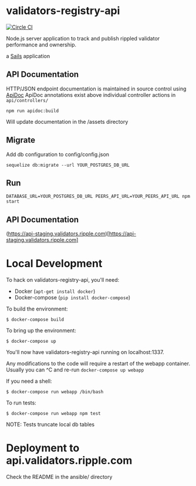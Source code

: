 # validators-registry-api

[![Circle CI](https://circleci.com/gh/ripple/validator-registry-api.svg?style=svg)](https://circleci.com/gh/ripple/validator-registry-api)

Node.js server application to track and publish rippled validator performance and ownership.

a [Sails](http://sailsjs.org) application

## API Documentation

HTTP/JSON endpoint documentation is maintained in source control using [ApiDoc](http://apidocjs.com/)
ApiDoc annotations exist above individual controller actions in `api/controllers/`

````
npm run apidoc:build
````

Will update documentation in the /assets directory

## Migrate

Add db configuration to config/config.json

````
sequelize db:migrate --url YOUR_POSTGRES_DB_URL
````

## Run

````
DATABASE_URL=YOUR_POSTGRES_DB_URL PEERS_API_URL=YOUR_PEERS_API_URL npm start
````

## API Documentation

(https://api-staging.validators.ripple.com)[https://api-staging.validators.ripple.com]

# Local Development

To hack on validators-registry-api, you'll need:

* Docker (``apt-get install docker``)
* Docker-compose (``pip install docker-compose``)

To build the environment:

```
$ docker-compose build
```

To bring up the environment:

```
$ docker-compose up
```

You'll now have validators-registry-api running on localhost:1337.

Any modifications to the code will require a restart of the webapp container.
Usually you can ^C and re-run ``docker-compose up webapp``

If you need a shell:

```
$ docker-compose run webapp /bin/bash
```

To run tests:

```
$ docker-compose run webapp npm test
```

NOTE: Tests truncate local db tables

# Deployment to api.validators.ripple.com

Check the README in the ansible/ directory

